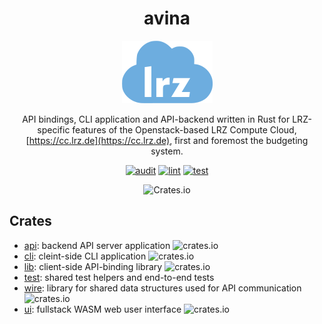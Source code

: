 <div align="center">

# avina

![](https://raw.githubusercontent.com/LRZ-BADW/avina/main/logo.png)

API bindings, CLI application and API-backend written in Rust for
LRZ-specific features of the Openstack-based LRZ Compute Cloud,
[https://cc.lrz.de](https://cc.lrz.de), first and foremost the budgeting system.

[![audit](https://github.com/LRZ-BADW/avina/actions/workflows/audit.yml/badge.svg)](https://github.com/LRZ-BADW/avina/actions/workflows/audit.yml)
[![lint](https://github.com/LRZ-BADW/avina/actions/workflows/lint.yml/badge.svg)](https://github.com/LRZ-BADW/avina/actions/workflows/lint.yml)
[![test](https://github.com/LRZ-BADW/avina/actions/workflows/test.yml/badge.svg)](https://github.com/LRZ-BADW/avina/actions/workflows/test.yml)

![Crates.io](https://img.shields.io/crates/l/avina?link=https://crates.io/crates/avina)

</div>

## Crates
- [api](api): backend API server application ![crates.io](https://img.shields.io/crates/v/avina-api?link=https://crates.io/crates/avina-api)
- [cli](cli): cleint-side CLI application ![crates.io](https://img.shields.io/crates/v/avina-cli?link=https://crates.io/crates/avina-cli)
- [lib](lib): client-side API-binding library ![crates.io](https://img.shields.io/crates/v/avina?link=https://crates.io/crates/avina)
- [test](test): shared test helpers and end-to-end tests
- [wire](wire): library for shared data structures used for API communication ![crates.io](https://img.shields.io/crates/v/avina-wire?link=https://crates.io/crates/avina-wire)
- [ui](ui): fullstack WASM web user interface ![crates.io](https://img.shields.io/crates/v/avina-ui?link=https://crates.io/crates/avina-ui)
